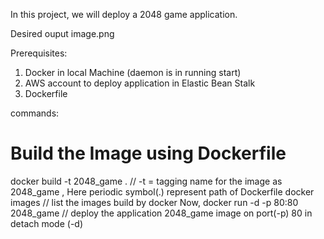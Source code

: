 In this project, we will deploy a 2048 game application.

Desired ouput image.png

Prerequisites:
1. Docker in local Machine (daemon is in running start)
2. AWS account to deploy application in Elastic Bean Stalk
3. Dockerfile

commands:
# Build the Image using Dockerfile
docker build -t 2048_game . 
// -t = tagging name for the image as 2048_game , Here periodic symbol(.) represent path of Dockerfile
docker images
// list the images build by docker
Now, 
docker run -d -p 80:80 2048_game
// deploy the application 2048_game image on port(-p) 80 in detach mode (-d)


